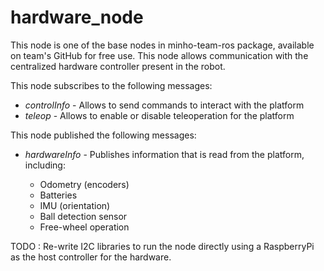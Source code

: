 # hardware_node

This node is one of the base nodes in minho-team-ros package, available on team's GitHub for free use. This node allows communication with the centralized hardware controller present in the robot.

This node subscribes to the following messages:

* *controlInfo* - Allows to send commands to interact with the platform
* *teleop* - Allows to enable or disable teleoperation for the platform

This node published the following messages:

* *hardwareInfo* - Publishes information that is read from the platform, including:
	
	* Odometry (encoders)
	* Batteries
	* IMU (orientation)
	* Ball detection sensor
	* Free-wheel operation
	
TODO : Re-write I2C libraries to run the node directly using a RaspberryPi as the host controller for the hardware.
